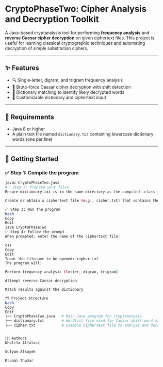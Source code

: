 # CryptoPhaseTwo: Cipher Analysis and Decryption Toolkit

A Java-based cryptanalysis tool for performing **frequency analysis** and **reverse Caesar cipher decryption** on given ciphertext files. This project is useful for learning classical cryptographic techniques and automating decryption of simple substitution ciphers.

---

## ✨ Features

- 🔍 Single-letter, digram, and trigram frequency analysis
- 🔄 Brute-force Caesar cipher decryption with shift detection
- 📖 Dictionary matching to identify likely decrypted words
- 🧪 Customizable dictionary and ciphertext input

---

## 🧰 Requirements

- Java 8 or higher
- A plain text file named `dictionary.txt` containing lowercase dictionary words (one per line)

---

## 🚀 Getting Started

### ✅ Step 1: Compile the program

```bash
javac CryptoPhaseTwo.java
#✅ Step 2: Prepare your files
Ensure dictionary.txt is in the same directory as the compiled .class file.

Create or obtain a ciphertext file (e.g., cipher.txt) that contains the encrypted message to analyze.

✅ Step 3: Run the program
bash
Copy
Edit
java CryptoPhaseTwo
✅ Step 4: Follow the prompt
When prompted, enter the name of the ciphertext file:

css
Copy
Edit
Input the filename to be opened: cipher.txt
The program will:

Perform frequency analysis (letter, digram, trigram)

Attempt reverse Caesar decryption

Match results against the dictionary

🗂️ Project Structure
bash
Copy
Edit
├── CryptoPhaseTwo.java   # Main Java program for cryptanalysis
├── dictionary.txt        # Wordlist file used for Caesar shift word matching
├── cipher.txt            # Example ciphertext file to analyze and decrypt


👨‍💻 Authors
Khalifa Alfalasi

Sufyan Alsayeh

Krunal Thumar
